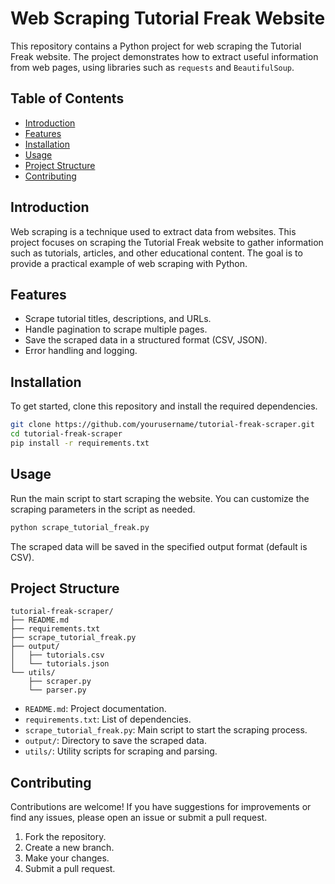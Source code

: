# Web Scraping Tutorial Freak Website


This repository contains a Python project for web scraping the Tutorial Freak website. The project demonstrates how to extract useful information from web pages, using libraries such as `requests` and `BeautifulSoup`.

## Table of Contents

- [Introduction](#introduction)
- [Features](#features)
- [Installation](#installation)
- [Usage](#usage)
- [Project Structure](#project-structure)
- [Contributing](#contributing)


## Introduction

Web scraping is a technique used to extract data from websites. This project focuses on scraping the Tutorial Freak website to gather information such as tutorials, articles, and other educational content. The goal is to provide a practical example of web scraping with Python.

## Features

- Scrape tutorial titles, descriptions, and URLs.
- Handle pagination to scrape multiple pages.
- Save the scraped data in a structured format (CSV, JSON).
- Error handling and logging.

## Installation

To get started, clone this repository and install the required dependencies.

```bash
git clone https://github.com/yourusername/tutorial-freak-scraper.git
cd tutorial-freak-scraper
pip install -r requirements.txt
```

## Usage

Run the main script to start scraping the website. You can customize the scraping parameters in the script as needed.

```bash
python scrape_tutorial_freak.py
```

The scraped data will be saved in the specified output format (default is CSV).

## Project Structure

```plaintext
tutorial-freak-scraper/
├── README.md
├── requirements.txt
├── scrape_tutorial_freak.py
├── output/
│   ├── tutorials.csv
│   └── tutorials.json
└── utils/
    ├── scraper.py
    └── parser.py
```

- `README.md`: Project documentation.
- `requirements.txt`: List of dependencies.
- `scrape_tutorial_freak.py`: Main script to start the scraping process.
- `output/`: Directory to save the scraped data.
- `utils/`: Utility scripts for scraping and parsing.

## Contributing

Contributions are welcome! If you have suggestions for improvements or find any issues, please open an issue or submit a pull request.

1. Fork the repository.
2. Create a new branch.
3. Make your changes.
4. Submit a pull request.

